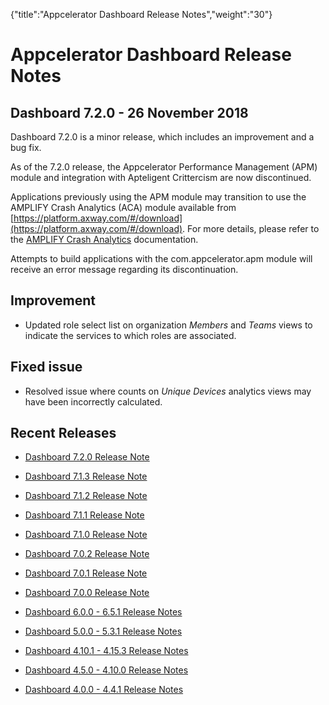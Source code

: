 {"title":"Appcelerator Dashboard Release Notes","weight":"30"} 

# Appcelerator Dashboard Release Notes

## Dashboard 7.2.0 - 26 November 2018

Dashboard 7.2.0 is a minor release, which includes an improvement and a bug fix.

As of the 7.2.0 release, the Appcelerator Performance Management (APM) module and integration with Apteligent Crittercism are now discontinued.

Applications previously using the APM module may transition to use the AMPLIFY Crash Analytics (ACA) module available from [https://platform.axway.com/#/download](https://platform.axway.com/#/download). For more details, please refer to the [AMPLIFY Crash Analytics](https://docs.axway.com/bundle/AMPLIFY_Appcelerator_Services_allOS_en/page/amplify_crash_analytics.html) documentation.

Attempts to build applications with the com.appcelerator.apm module will receive an error message regarding its discontinuation.

## Improvement

*   Updated role select list on organization _Members_ and _Teams_ views to indicate the services to which roles are associated.
    

## Fixed issue

*   Resolved issue where counts on _Unique Devices_ analytics views may have been incorrectly calculated.
    

## Recent Releases

*   [Dashboard 7.2.0 Release Note](/docs/appc/Appcelerator_Dashboard/Appcelerator_Dashboard_Release_Notes/Dashboard_7.2.0_Release_Note/)
    
*   [Dashboard 7.1.3 Release Note](/docs/appc/Appcelerator_Dashboard/Appcelerator_Dashboard_Release_Notes/Dashboard_7.1.3_Release_Note/)
    
*   [Dashboard 7.1.2 Release Note](/docs/appc/Appcelerator_Dashboard/Appcelerator_Dashboard_Release_Notes/Dashboard_7.1.2_Release_Note/)
    
*   [Dashboard 7.1.1 Release Note](/docs/appc/Appcelerator_Dashboard/Appcelerator_Dashboard_Release_Notes/Dashboard_7.1.1_Release_Note/)
    
*   [Dashboard 7.1.0 Release Note](/docs/appc/Appcelerator_Dashboard/Appcelerator_Dashboard_Release_Notes/Dashboard_7.1.0_Release_Note/)
    
*   [Dashboard 7.0.2 Release Note](/docs/appc/Appcelerator_Dashboard/Appcelerator_Dashboard_Release_Notes/Dashboard_7.0.2_Release_Note/)
    
*   [Dashboard 7.0.1 Release Note](/docs/appc/Appcelerator_Dashboard/Appcelerator_Dashboard_Release_Notes/Dashboard_7.0.1_Release_Note/)
    
*   [Dashboard 7.0.0 Release Note](/docs/appc/Appcelerator_Dashboard/Appcelerator_Dashboard_Release_Notes/Dashboard_7.0.0_Release_Note/)
    
*   [Dashboard 6.0.0 - 6.5.1 Release Notes](/docs/appc/Appcelerator_Dashboard/Appcelerator_Dashboard_Release_Notes/Dashboard_6.0.0_-_6.5.1_Release_Notes/)
    
*   [Dashboard 5.0.0 - 5.3.1 Release Notes](/docs/appc/Appcelerator_Dashboard/Appcelerator_Dashboard_Release_Notes/Dashboard_5.0.0_-_5.3.1_Release_Notes/)
    
*   [Dashboard 4.10.1 - 4.15.3 Release Notes](/docs/appc/Appcelerator_Dashboard/Appcelerator_Dashboard_Release_Notes/Dashboard_4.10.1_-_4.15.3_Release_Notes/)
    
*   [Dashboard 4.5.0 - 4.10.0 Release Notes](/docs/appc/Appcelerator_Dashboard/Appcelerator_Dashboard_Release_Notes/Dashboard_4.5.0_-_4.10.0_Release_Notes/)
    
*   [Dashboard 4.0.0 - 4.4.1 Release Notes](/docs/appc/Appcelerator_Dashboard/Appcelerator_Dashboard_Release_Notes/Dashboard_4.0.0_-_4.4.1_Release_Notes/)